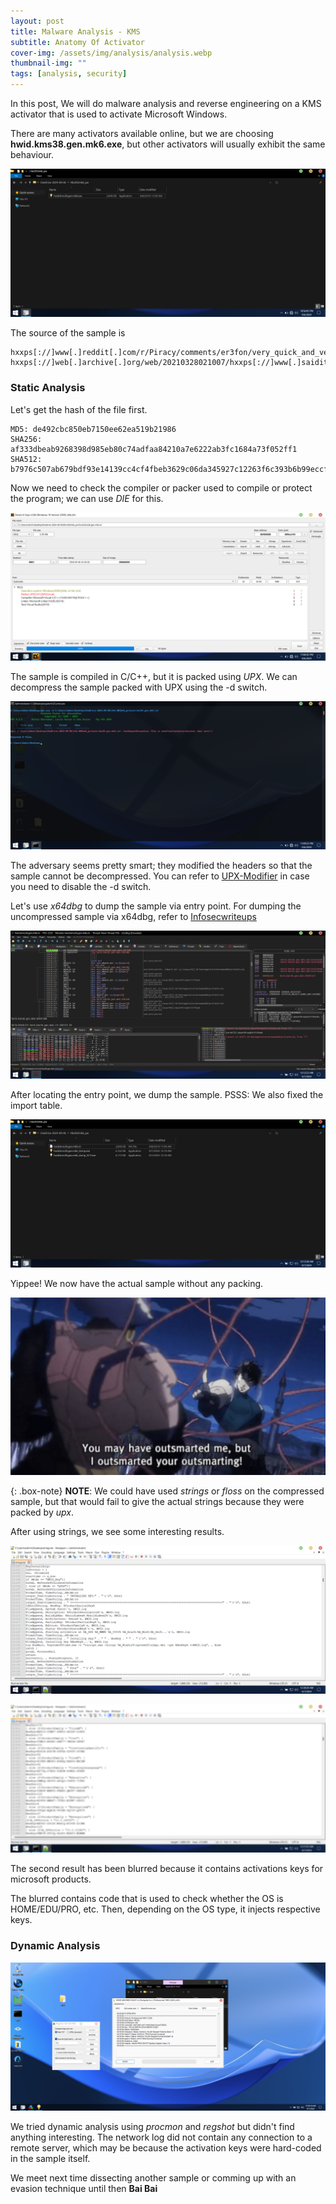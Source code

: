 ```yaml
---
layout: post
title: Malware Analysis - KMS
subtitle: Anatomy Of Activator
cover-img: /assets/img/analysis/analysis.webp
thumbnail-img: ""
tags: [analysis, security]
---
```

In this post, We will do malware analysis and reverse engineering on a KMS activator that is used to activate Microsoft Windows.

There are many activators available online, but we are choosing **hwid.kms38.gen.mk6.exe**, but other activators will usually exhibit the same behaviour.

![kms sample](../assets/img/analysis/kms/kms-sample.png)

The source of the sample is

~~~
hxxps[://]www[.]reddit[.]com/r/Piracy/comments/er3fon/very_quick_and_very_simple_guide_for_n00bs_trying/
hxxps[://]web[.]archive[.]org/web/20210328021007/hxxps[://]www[.]saidit[.]net/s/sjain_guides/comments/9p3/hwidkms38genmk6_download_and_usage_guide/
~~~

### Static Analysis

Let's get the hash of the file first.

~~~
MD5: de492cbc850eb7150ee62ea519b21986
SHA256: af333dbeab9268398d985eb80c74adfaa84210a7e6222ab3fc1684a73f052ff1
SHA512: b7976c507ab679bdf93e14139cc4cf4fbeb3629c06da345927c12263f6c393b6b99eccf3800c1bfd71cd5b8f687ba90ddb2cc9d94778164c560224b81352181e
~~~

Now we need to check the compiler or packer used to compile or protect the program; we can use _DIE_ for this.

![DIE result](../assets/img/analysis/kms/die-result.png)

The sample is compiled in C/C++, but it is packed using _UPX_. We can decompress the sample packed with UPX using the -d switch.

![UPX error](../assets/img/analysis/kms/upx-error.png)

The adversary seems pretty smart; they modified the headers so that the sample cannot be decompressed. You can refer to [UPX-Modifier](https://github.com/mandarnaik016/UPX-Modifier) in case you need to disable the -d switch.

Let's use _x64dbg_ to dump the sample via entry point. For dumping the uncompressed sample via x64dbg, refer to [Infosecwriteups](https://infosecwriteups.com/how-to-unpack-upx-packed-malware-with-a-single-breakpoint-4d3a23e21332)

![x64dbg](../assets/img/analysis/kms/x64dbg.png)

After locating the entry point, we dump the sample. PSSS: We also fixed the import table.

![Uncompressed sample](../assets/img/analysis/kms/uncompressed-sample.png)

Yippee! We now have the actual sample without any packing.

![Ouscover](../assets/img/analysis/kms/ouscover.jpg)

{: .box-note}
**NOTE**: We could have used _strings_ or _floss_ on the compressed sample, but that would fail to give the actual strings because they were packed by _upx_.

After using strings, we see some interesting results.

![strings result 1](../assets/img/analysis/kms/strings-1.png)

![strings result 2](../assets/img/analysis/kms/strings-2.png)

The second result has been blurred because it contains activations keys for microsoft products.

The blurred contains code that is used to check whether the OS is HOME/EDU/PRO, etc. Then, depending on the OS type, it injects respective keys.

### Dynamic Analysis

![regshot](../assets/img/analysis/kms/regshot.png)

We tried dynamic analysis using _procmon_ and _regshot_ but didn't find anything interesting. The network log did not contain any connection to a remote server, which may be because the activation keys were hard-coded in the sample itself.

We meet next time dissecting another sample or comming up with an evasion technique until then **Bai Bai**